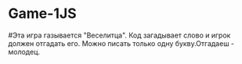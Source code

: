 # Game-1JS
#Эта игра газывается "Веселитца". Код загадывает слово и игрок должен отгадать его. Можно писать только одну букву.Отгадаеш - молодец.
